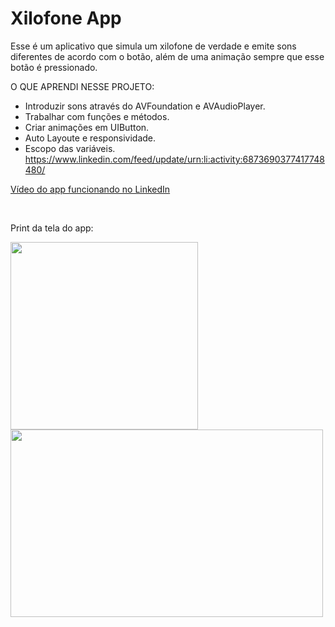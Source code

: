# Xilofone App

Esse é um aplicativo que simula um xilofone de verdade e emite sons diferentes de acordo com o botão, além de uma animação sempre que esse botão é pressionado.

O QUE APRENDI NESSE PROJETO:

- Introduzir sons através do AVFoundation e AVAudioPlayer.
- Trabalhar com funções e métodos.
- Criar animações em UIButton.
- Auto Layoute e responsividade.
- Escopo das variáveis.
https://www.linkedin.com/feed/update/urn:li:activity:6873690377417748480/

<a href="https://www.linkedin.com/feed/update/urn:li:activity:6873690377417748480/" target= "_blank">Vídeo do app funcionando no LinkedIn</a>



<br>
<div>
<p>Print da tela do app:</p>
<img src="https://user-images.githubusercontent.com/93380504/144930405-41830b53-b90a-4200-a56e-122f8cc6a9bb.png" width="300px" />
<img src="https://user-images.githubusercontent.com/93380504/144930610-071cadb4-5a84-4114-ab93-dbbbdef5dab3.png" width="500px" height="300px" />
</div>
